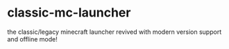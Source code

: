 # classic-mc-launcher
the classic/legacy minecraft launcher revived with modern version support and offline mode!

